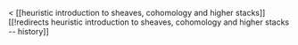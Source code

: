 &lt; [[heuristic introduction to sheaves, cohomology and higher stacks]]
[[!redirects heuristic introduction to sheaves, cohomology and higher stacks -- history]]
